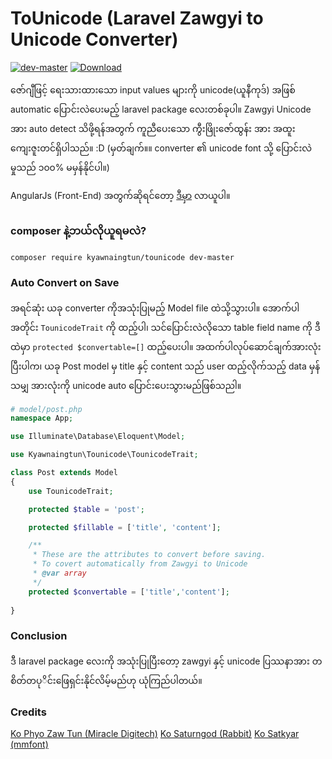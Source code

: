 # ToUnicode (Laravel Zawgyi to Unicode Converter)
[![dev-master](https://img.shields.io/packagist/v/kyawnaingtun/tounicode.svg)](https://packagist.org/packages/kyawnaingtun/tounicode)
[![Download](https://img.shields.io/packagist/dt/kyawnaingtun/tounicode.svg)](https://packagist.org/packages/kyawnaingtun/tounicode)

ဇော်ဂျီဖြင့် ရေးသားထားသော input values များကို unicode(ယူနီကုဒ်) အဖြစ် automatic ပြောင်းလဲပေးမည့် laravel package လေးတစ်ခုပါ။ Zawgyi Unicode အား auto detect သိဖို့ရန်အတွက် ကူညီပေးသော ကွီးဖြိုးဇော်ထွန်း အား အထူးကျေးဇူးတင်ရှိပါသည်။ :D (မှတ်ချက်။။ converter ၏ unicode font သို့ ပြောင်းလဲမှုသည် ၁၀၀% မမှန်နိုင်ပါ။)

AngularJs (Front-End) အတွက်ဆိုရင်တော့ [ဒီမှာ](https://github.com/KyawNaingTun/ng-z2u-converter) လာယူပါ။

### composer နဲ့ဘယ်လိုယူရမလဲ?
```composer require kyawnaingtun/tounicode dev-master```

### Auto Convert on Save
အရင်ဆုံး ယခု converter ကိုအသုံးပြုမည့် Model file ထဲသို့သွားပါ။ အောက်ပါအတိုင်း ```TounicodeTrait``` ကို ထည့်ပါ၊ သင်ပြောင်းလဲလိုသော table field name ကို ဒီထဲမှာ ```protected $convertable=[]``` ထည့်ပေးပါ။ အထက်ပါလုပ်ဆောင်ချက်အားလုံးပြီးပါက၊ ယခု Post model မှ title နှင့် content သည် user ထည့်လိုက်သည့် data မှန်သမျှ အားလုံးကို unicode auto ပြောင်းပေးသွားမည်ဖြစ်သညါ။
```php
# model/post.php
namespace App;

use Illuminate\Database\Eloquent\Model;

use Kyawnaingtun\Tounicode\TounicodeTrait;

class Post extends Model
{
    use TounicodeTrait;

    protected $table = 'post';

    protected $fillable = ['title', 'content'];

    /**
     * These are the attributes to convert before saving.
     * To covert automatically from Zawgyi to Unicode
     * @var array
     */
    protected $convertable = ['title','content'];
    
}
```

### Conclusion
ဒီ laravel package လေးကို အသုံးပြုပြီးတော့ zawgyi နှင့် unicode ပြဿနာအား တစိတ်တပုိင်းဖြေရှင်းနိုင်လိမ့်မည်ဟု ယုံကြည်ပါတယ်။ 


### Credits
[Ko Phyo Zaw Tun (Miracle Digitech)](https://www.facebook.com/PhyoZawTun)
[Ko Saturngod (Rabbit)](https://github.com/Rabbit-Converter/Rabbit)
[Ko Satkyar (mmfont)](https://github.com/setkyar/mmfont)
